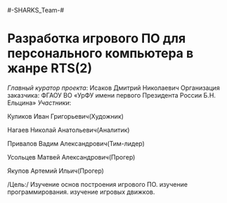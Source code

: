 #-SHARKS_Team-#
# Разработка игрового ПО для персонального компьютера в жанре RTS(2)
*Главный куратор проекта*:
Исаков Дмитрий Николаевич
Организация заказчика:
ФГАОУ ВО «УрФУ имени первого Президента России Б.Н. Ельцина»
*Участники*:

Куликов Иван Григорьевич(Художник)

Нагаев Николай Анатольевич(Аналитик)

Привалов Вадим Александрович(Тим-лидер)

Усольцев Матвей Александрович(Прогер)

Якупов Артемий Ильич(Прогер)

/Цель:/
Изучение основ построения игрового ПО. изучение программирования. изучение игровых движков.
